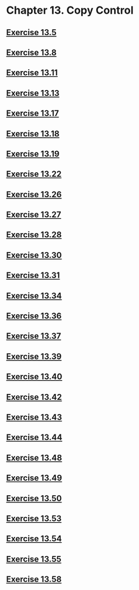 # Chapter 13. Copy Control

## [Exercise 13.5](src/13.05.h)

## [Exercise 13.8](src/13.08.h)

## [Exercise 13.11](src/13.11.h)

## [Exercise 13.13](src/13.13.cpp)

## [Exercise 13.17](src/13.17.cpp)

## [Exercise 13.18](src/13.18)

## [Exercise 13.19](src/13.19)

## [Exercise 13.22](src/13.22.h)

## [Exercise 13.26](src/13.26.h)

## [Exercise 13.27](src/13.27.h)

## [Exercise 13.28](src/13.28.h)

## [Exercise 13.30](src/13.30.h)

## [Exercise 13.31](src/13.31)

## [Exercise 13.34](src/13.34)

## [Exercise 13.36](src/13.36.cpp)

## [Exercise 13.37](src/13.37.cpp)

## [Exercise 13.39](src/13.39)

## [Exercise 13.40](src/13.40.cpp)

## [Exercise 13.42](src/13.42)

## [Exercise 13.43](src/13.43.cpp)

## [Exercise 13.44](src/13.44)

## [Exercise 13.48](src/13.48.cpp)

## [Exercise 13.49](src/13.49.cpp)

## [Exercise 13.50](src/13.50.cpp)

## [Exercise 13.53](src/13.53)

## [Exercise 13.54](src/13.54)

## [Exercise 13.55](src/13.55)

## [Exercise 13.58](src/13.58.cpp)